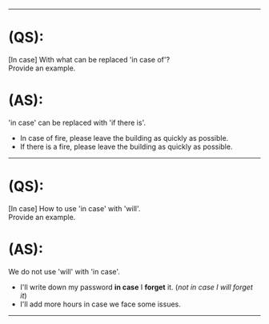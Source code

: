 
---

# (QS):
[In case] With what can be replaced 'in case of'?  
Provide an example.

# (AS):
'in case' can be replaced with 'if there is'.  
- In case of fire, please leave the building as quickly as possible.  
- If there is a fire, please leave the building as quickly as possible.  

---

# (QS):
[In case] How to use 'in case' with 'will'.  
Provide an example.

# (AS):
We do not use 'will' with 'in case'.  
- I'll write down my password **in case** I **forget** it. (_not in case I will forget it_)  
- I'll add more hours in case we face some issues.  

---

